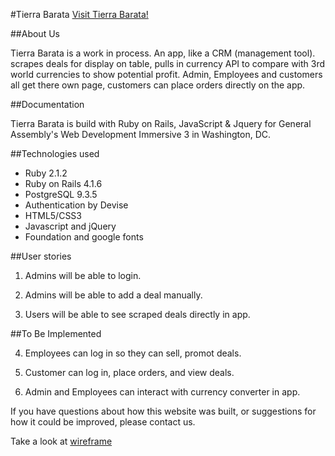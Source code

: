 #Tierra Barata
[Visit Tierra Barata!](https://tierra-barata.herokuapp.com/)

##About Us

Tierra Barata is a work in process.  An app, like a CRM (management tool).  scrapes deals for display on table, pulls in currency API to compare with 3rd world currencies to show potential profit.  Admin, Employees and customers all get there own page, customers can place orders directly on the app.

##Documentation

Tierra Barata is build with Ruby on Rails, JavaScript & Jquery for General Assembly's Web Development Immersive 3 in Washington, DC.

##Technologies used

+ Ruby 2.1.2
+ Ruby on Rails 4.1.6
+ PostgreSQL 9.3.5
+ Authentication by Devise
+ HTML5/CSS3
+ Javascript and jQuery
+ Foundation and google fonts


##User stories

1) Admins will be able to login.

2) Admins will be able to add a deal manually.

3) Users will be able to see scraped deals directly in app.

##To Be Implemented

4) Employees can log in so they can sell, promot deals.

5) Customer can log in, place orders, and view deals.

6) Admin and Employees can interact with currency converter in app.


If you have questions about how this website was built, or suggestions for how it could be improved, please contact us.

Take a look at [wireframe](http://imgur.com/U6sNA3y)
